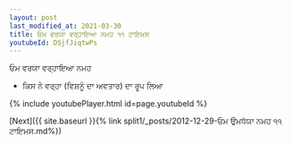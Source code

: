 ```yaml
---
layout: post
last_modified_at: 2021-03-30
title: ਓਮ ਵਰਯਾ ਵਰ੍ਹਾਇਆ ਨਮਹ ੧੧ ਟਾਇਮਸ
youtubeId: DSjfJiqtwPs
---
```

 
 
 ਓਮ ਵਰਯਾ ਵਰ੍ਹਾਇਆ ਨਮਹ  
 
 -  ਕਿਸ ਨੇ ਵਰ੍ਹਾ (ਵਿਸ਼ਨੂੰ ਦਾ ਅਵਤਾਰ) ਦਾ ਰੂਪ ਲਿਆ 
 
  
 
  
 
 
 
 
 
 


{% include youtubePlayer.html id=page.youtubeId %}
 
[Next]({{ site.baseurl }}{% link  split1/_posts/2012-12-29-ਓਮ ਉਮਧੱਯਾ ਨਮਹ ੧੧ ਟਾਇਮਸ.md%})
 
